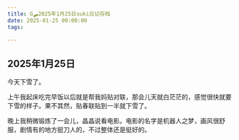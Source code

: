 ```yaml
---
title: G🛹2025年1月25日suki日记存档
date: 2025-01-25 00:00:00
tags:

---
```


## 2025年1月25日
今天下雪了。

上午我起床吃完早饭以后就是帮我妈贴对联，那会儿天就白茫茫的，感觉很快就要下雪的样子。果不其然，贴春联贴到一半就下雪了。

晚上我稍微锻炼了一会儿，晶晶说看电影。电影的名字是机器人之梦，画风很舒服，剧情有的地方挺刀人的，不过整体还是挺好的。